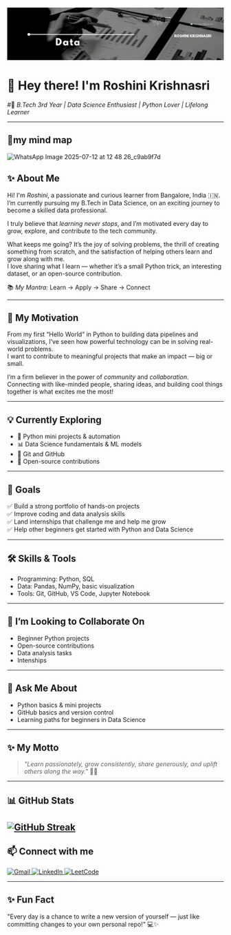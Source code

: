<p align="center">
<img src = "https://github.com/RoshiniKrishnasri/RoshiniKrishnaSri/blob/main/WhatsApp%20Image%202025-07-12%20at%2020.34.33_63cb4225.jpg">
</p>

# 👋 Hey there! I'm Roshini Krishnasri

#🌟 *B.Tech 3rd Year | Data Science Enthusiast | Python Lover | Lifelong Learner*

---
## 🧠my mind map
![WhatsApp Image 2025-07-12 at 12 48 26_c9ab9f7d](https://github.com/user-attachments/assets/6c0f08a8-8bd8-4fb3-b3e8-55e455efaa82)





## ✨ About Me

Hi! I'm *Roshini*, a passionate and curious learner from Bangalore, India 🇮🇳.  
I’m currently pursuing my B.Tech in Data Science, on an exciting journey to become a skilled data professional.  

I truly believe that *learning never stops*, and I’m motivated every day to grow, explore, and contribute to the tech community.

What keeps me going? It’s the joy of solving problems, the thrill of creating something from scratch, and the satisfaction of helping others learn and grow along with me.  
I love sharing what I learn — whether it’s a small Python trick, an interesting dataset, or an open-source contribution.

📚 *My Mantra:* Learn → Apply → Share → Connect

---

## 🚀 My Motivation

From my first “Hello World” in Python to building data pipelines and visualizations, I’ve seen how powerful technology can be in solving real-world problems.  
I want to contribute to meaningful projects that make an impact — big or small.

I’m a firm believer in the power of *community* and *collaboration*.  
Connecting with like-minded people, sharing ideas, and building cool things together is what excites me the most!

---

## 💡 Currently Exploring

- 🐍 Python mini projects & automation
- 📊 Data Science fundamentals & ML models
- 🐙 Git and GitHub
- 🤝 Open-source contributions

---

## 🎯 Goals

✅ Build a strong portfolio of hands-on projects  
✅ Improve coding and data analysis skills  
✅ Land internships that challenge me and help me grow  
✅ Help other beginners get started with Python and Data Science

---

## 🛠 Skills & Tools

- Programming: Python, SQL
- Data: Pandas, NumPy, basic visualization
- Tools: Git, GitHub, VS Code, Jupyter Notebook

---

## 🤝 I’m Looking to Collaborate On

- Beginner Python projects
- Open-source contributions
- Data analysis tasks
- Intenships
 

---

## 💬 Ask Me About

- Python basics & mini projects
- GitHub basics and version control
- Learning paths for beginners in Data Science

---

## ✨ My Motto

> *"Learn passionately, grow consistently, share generously, and uplift others along the way."* 🌱💫

---
## 📊 GitHub Stats
[![GitHub Streak](https://streak-stats.demolab.com?user=G-Roshini-hub)](https://git.io/streak-stats)
---

## 📫 Connect with me

<p align="left">
  <a href="mailto:roshinikrishnasri@gmail.com" target="_blank">
    <img src="https://img.icons8.com/color/48/000000/gmail--v1.png" alt="Gmail" />
  </a>
  <a href="https://www.linkedin.com/in/roshini-krishnasri-b3b677293/" target="_blank">
    <img src="https://img.icons8.com/color/48/000000/linkedin.png" alt="LinkedIn" />
  </a>
  <a href="https://leetcode.com/u/rosh_ini_166/" target="_blank">
    <img src="https://upload.wikimedia.org/wikipedia/commons/1/19/LeetCode_logo_black.png" alt="LeetCode" width="40" height="40"/>
  </a>
</p>



---

## ✨ Fun Fact

"Every day is a chance to write a new version of yourself — just like committing changes to your own personal repo!" 💻✨


